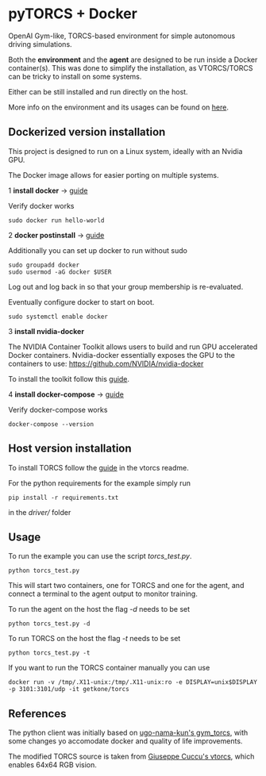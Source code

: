 # pyTORCS + Docker
OpenAI Gym-like, TORCS-based environment for simple autonomous driving simulations.

Both the **environment** and the **agent** are designed to be run inside a Docker container(s). This was done to simplify the installation, as VTORCS/TORCS can be tricky to install on some systems.

Either can be still installed and run directly on the host. 

More info on the environment and its usages can be found on [here](https://github.com/gerkone/torcs_test/tree/master/driver).

## Dockerized version installation
This project is designed to run on a Linux system, ideally with an Nvidia GPU.

The Docker image allows for easier porting on multiple systems.

1 **install docker** -> [guide](https://docs.docker.com/engine/install/)

Verify docker works
```
sudo docker run hello-world
```

2 **docker postinstall** -> [guide](https://docs.docker.com/engine/install/linux-postinstall/)

Additionally you can set up docker to run without sudo
```
sudo groupadd docker
sudo usermod -aG docker $USER
```
Log out and log back in so that your group membership is re-evaluated.

Eventually configure docker to start on boot.
```
sudo systemctl enable docker
```

3 **install nvidia-docker**

The NVIDIA Container Toolkit allows users to build and run GPU accelerated Docker containers.
Nvidia-docker essentially exposes the GPU to the containers to use: https://github.com/NVIDIA/nvidia-docker

To install the toolkit follow this [guide](https://docs.nvidia.com/datacenter/cloud-native/container-toolkit/install-guide.html#docker).

4 **install docker-compose** -> [guide](https://docs.docker.com/compose/install/#install-compose)

Verify docker-compose works
```
docker-compose --version
```

## Host version installation
To install TORCS follow the [guide](https://github.com/gerkone/pyTORCS-docker/blob/master/vtorcs/README.md) in  the vtorcs readme.

For the python requirements for the example simply run
```
pip install -r requirements.txt
```
in the _driver/_ folder

## Usage
To run the example you can use the script _torcs_test.py_.
```
python torcs_test.py
```
This will start two containers, one for TORCS and one for the agent, and connect a terminal to the agent output to monitor training.

To run the agent on the host the flag _-d_ needs to be set

```
python torcs_test.py -d
```

To run TORCS on the host the flag _-t_ needs to be set

```
python torcs_test.py -t
```

If you want to run the TORCS container manually you can use
```
docker run -v /tmp/.X11-unix:/tmp/.X11-unix:ro -e DISPLAY=unix$DISPLAY -p 3101:3101/udp -it getkone/torcs
```

## References
The python client was initially based on [ugo-nama-kun's gym_torcs](https://github.com/ugo-nama-kun/gym_torcs), with some changes yo accomodate docker and quality of life improvements.

The modified TORCS source is taken from [Giuseppe Cuccu's vtorcs](https://github.com/giuse/vtorcs), which enables 64x64 RGB vision.
